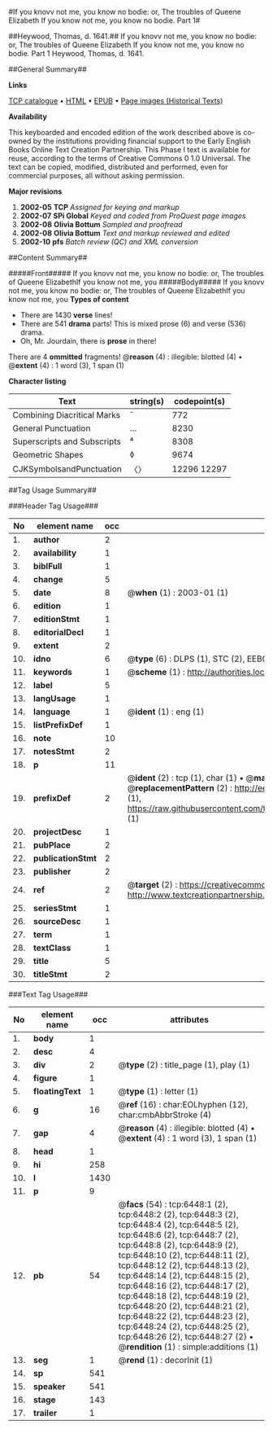 #If you knovv not me, you know no bodie: or, The troubles of Queene Elizabeth If you know not me, you know no bodie. Part 1#

##Heywood, Thomas, d. 1641.##
If you knovv not me, you know no bodie: or, The troubles of Queene Elizabeth
If you know not me, you know no bodie. Part 1
Heywood, Thomas, d. 1641.

##General Summary##

**Links**

[TCP catalogue](http://www.ota.ox.ac.uk/tcp/)  • 
[HTML](http://tei.it.ox.ac.uk/tcp/Texts-HTML/free/A03/A03208.html)  • 
[EPUB](http://tei.it.ox.ac.uk/tcp/Texts-EPUB/free/A03/A03208.epub) • 
[Page images (Historical Texts)](https://data.historicaltexts.jisc.ac.uk/view?pubId=eebo-99841834e&pageId=eebo-99841834e-6448-1)

**Availability**

This keyboarded and encoded edition of the
	       work described above is co-owned by the institutions
	       providing financial support to the Early English Books
	       Online Text Creation Partnership. This Phase I text is
	       available for reuse, according to the terms of Creative
	       Commons 0 1.0 Universal. The text can be copied,
	       modified, distributed and performed, even for
	       commercial purposes, all without asking permission.

**Major revisions**

1. __2002-05__ __TCP__ *Assigned for keying and markup*
1. __2002-07__ __SPi Global__ *Keyed and coded from ProQuest page images*
1. __2002-08__ __Olivia Bottum__ *Sampled and proofread*
1. __2002-08__ __Olivia Bottum__ *Text and markup reviewed and edited*
1. __2002-10__ __pfs__ *Batch review (QC) and XML conversion*

##Content Summary##

#####Front#####
If you knovv not me, you know no bodie: or, The troubles of Queene ElizabethIf you know not me, you 
#####Body#####
If you knovv not me, you know no bodie: or, The troubles of Queene ElizabethIf you know not me, you 
**Types of content**

  * There are 1430 **verse** lines!
  * There are 541 **drama** parts! This is mixed prose (6) and verse (536) drama.
  * Oh, Mr. Jourdain, there is **prose** in there!

There are 4 **ommitted** fragments! 
 @__reason__ (4) : illegible: blotted (4)  •  @__extent__ (4) : 1 word (3), 1 span (1)

**Character listing**


|Text|string(s)|codepoint(s)|
|---|---|---|
|Combining             Diacritical Marks|̄|772|
|General Punctuation|…|8230|
|Superscripts             and Subscripts|⁴|8308|
|Geometric Shapes|◊|9674|
|CJKSymbolsandPunctuation|〈〉|12296 12297|

##Tag Usage Summary##

###Header Tag Usage###

|No|element name|occ|attributes|
|---|---|---|---|
|1.|__author__|2||
|2.|__availability__|1||
|3.|__biblFull__|1||
|4.|__change__|5||
|5.|__date__|8| @__when__ (1) : 2003-01 (1)|
|6.|__edition__|1||
|7.|__editionStmt__|1||
|8.|__editorialDecl__|1||
|9.|__extent__|2||
|10.|__idno__|6| @__type__ (6) : DLPS (1), STC (2), EEBO-CITATION (1), PROQUEST (1), VID (1)|
|11.|__keywords__|1| @__scheme__ (1) : http://authorities.loc.gov/ (1)|
|12.|__label__|5||
|13.|__langUsage__|1||
|14.|__language__|1| @__ident__ (1) : eng (1)|
|15.|__listPrefixDef__|1||
|16.|__note__|10||
|17.|__notesStmt__|2||
|18.|__p__|11||
|19.|__prefixDef__|2| @__ident__ (2) : tcp (1), char (1)  •  @__matchPattern__ (2) : ([0-9\-]+):([0-9IVX]+) (1), (.+) (1)  •  @__replacementPattern__ (2) : http://eebo.chadwyck.com/downloadtiff?vid=$1&page=$2 (1), https://raw.githubusercontent.com/textcreationpartnership/Texts/master/tcpchars.xml#$1 (1)|
|20.|__projectDesc__|1||
|21.|__pubPlace__|2||
|22.|__publicationStmt__|2||
|23.|__publisher__|2||
|24.|__ref__|2| @__target__ (2) : https://creativecommons.org/publicdomain/zero/1.0/ (1), http://www.textcreationpartnership.org/docs/. (1)|
|25.|__seriesStmt__|1||
|26.|__sourceDesc__|1||
|27.|__term__|1||
|28.|__textClass__|1||
|29.|__title__|5||
|30.|__titleStmt__|2||


###Text Tag Usage###

|No|element name|occ|attributes|
|---|---|---|---|
|1.|__body__|1||
|2.|__desc__|4||
|3.|__div__|2| @__type__ (2) : title_page (1), play (1)|
|4.|__figure__|1||
|5.|__floatingText__|1| @__type__ (1) : letter (1)|
|6.|__g__|16| @__ref__ (16) : char:EOLhyphen (12), char:cmbAbbrStroke (4)|
|7.|__gap__|4| @__reason__ (4) : illegible: blotted (4)  •  @__extent__ (4) : 1 word (3), 1 span (1)|
|8.|__head__|1||
|9.|__hi__|258||
|10.|__l__|1430||
|11.|__p__|9||
|12.|__pb__|54| @__facs__ (54) : tcp:6448:1 (2), tcp:6448:2 (2), tcp:6448:3 (2), tcp:6448:4 (2), tcp:6448:5 (2), tcp:6448:6 (2), tcp:6448:7 (2), tcp:6448:8 (2), tcp:6448:9 (2), tcp:6448:10 (2), tcp:6448:11 (2), tcp:6448:12 (2), tcp:6448:13 (2), tcp:6448:14 (2), tcp:6448:15 (2), tcp:6448:16 (2), tcp:6448:17 (2), tcp:6448:18 (2), tcp:6448:19 (2), tcp:6448:20 (2), tcp:6448:21 (2), tcp:6448:22 (2), tcp:6448:23 (2), tcp:6448:24 (2), tcp:6448:25 (2), tcp:6448:26 (2), tcp:6448:27 (2)  •  @__rendition__ (1) : simple:additions (1)|
|13.|__seg__|1| @__rend__ (1) : decorInit (1)|
|14.|__sp__|541||
|15.|__speaker__|541||
|16.|__stage__|143||
|17.|__trailer__|1||
